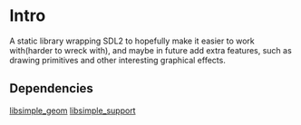 # Intro
A static library wrapping SDL2 to hopefully make it easier to work with(harder to wreck with), and maybe in future add extra features, such as drawing primitives and other interesting graphical effects.

## Dependencies
[libsimple_geom](https://github.com/namark/libsimple_geom)
[libsimple_support](https://github.com/namark/libsimple_support)
